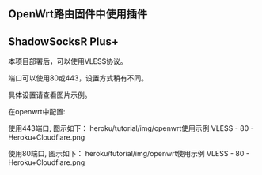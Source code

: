 ## OpenWrt路由固件中使用插件

## ShadowSocksR Plus+

本项目部署后，可以使用VLESS协议。

端口可以使用80或443，设置方式稍有不同。

具体设置请查看图片示例。

在openwrt中配置:

使用443端口,  图示如下：
heroku/tutorial/img/openwrt使用示例 VLESS - 80 - Heroku+Cloudflare.png

使用80端口,  图示如下：
heroku/tutorial/img/openwrt使用示例 VLESS - 80 - Heroku+Cloudflare.png
